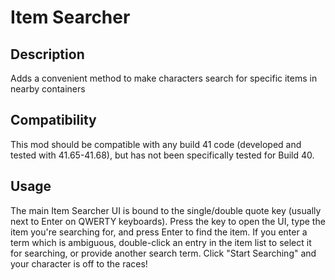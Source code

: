 # Item Searcher

## Description

Adds a convenient method to make characters search for specific items in nearby containers

## Compatibility

This mod should be compatible with any build 41 code (developed and tested with 41.65-41.68), but has not been specifically tested for Build 40.

## Usage

The main Item Searcher UI is bound to the single/double quote key (usually next to Enter on QWERTY keyboards). Press the key to open the UI, type the item you're searching for, and press Enter to find the item. If you enter a term which is ambiguous, double-click an entry in the item list to select it for searching, or provide another search term. Click "Start Searching" and your character is off to the races!
